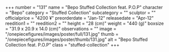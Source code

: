 +++
number = "131"
name = "Bepo Stuffed Collection feat. P.O.P"
character = "Bepo"
category = "Stuffed Collection"
subcategory = ""
sculptor = ""
officialprice = "4200 ¥"
preorderdate = "Jan-12"
releasedate = "Apr-12"
reedition1 = ""
reedition2 = ""
height = "28 (cm)"
weight = "440 (g)"
boxsize = "31.9 x 20.9 x 14.0 (cm)"
observations = ""
image = "/onepiecefigures/images/poster/full/131.jpg"
thumb = "/onepiecefigures/images/poster/thumb/131.jpg"
alt = "Bepo Stuffed Collection feat. P.O.P"
class = "stuffed-collection"
+++
